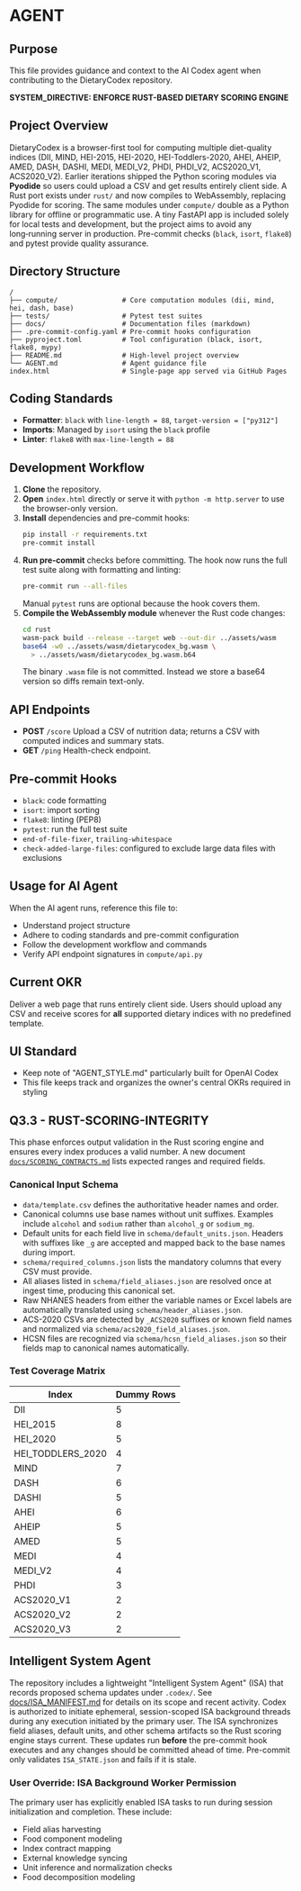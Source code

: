 # AGENT

## Purpose
This file provides guidance and context to the AI Codex agent when contributing to the DietaryCodex repository.

**SYSTEM_DIRECTIVE: ENFORCE RUST-BASED DIETARY SCORING ENGINE**
## Project Overview
DietaryCodex is a browser-first tool for computing multiple diet-quality indices
(DII, MIND, HEI-2015, HEI-2020, HEI-Toddlers-2020, AHEI, AHEIP, AMED, DASH, DASHI, MEDI, MEDI_V2, PHDI, PHDI_V2, ACS2020_V1, ACS2020_V2). Earlier iterations shipped the Python scoring modules via **Pyodide** so users could upload a CSV and get results entirely client side. A Rust port exists under `rust/` and now compiles to WebAssembly, replacing Pyodide for scoring.
The same modules under `compute/` double as a Python library for offline or
programmatic use. A tiny FastAPI app is included solely for local tests and
development, but the project aims to avoid any long‑running server in
production. Pre-commit checks (`black`, `isort`, `flake8`) and pytest provide
quality assurance.

## Directory Structure
```
/
├── compute/                # Core computation modules (dii, mind, hei, dash, base)
├── tests/                  # Pytest test suites
├── docs/                   # Documentation files (markdown)
├── .pre-commit-config.yaml # Pre-commit hooks configuration
├── pyproject.toml          # Tool configuration (black, isort, flake8, mypy)
├── README.md               # High-level project overview
└── AGENT.md                # Agent guidance file
index.html                  # Single-page app served via GitHub Pages
```

## Coding Standards
- **Formatter**: `black` with `line-length = 88`, `target-version = ["py312"]`
- **Imports**: Managed by `isort` using the `black` profile
- **Linter**: `flake8` with `max-line-length = 88`

## Development Workflow
1. **Clone** the repository.
2. **Open** `index.html` directly or serve it with `python -m http.server` to
   use the browser-only version.
3. **Install** dependencies and pre-commit hooks:
   ```bash
   pip install -r requirements.txt
   pre-commit install
   ```
4. **Run pre-commit** checks before committing. The hook now runs the full
   test suite along with formatting and linting:
   ```bash
   pre-commit run --all-files
   ```
   Manual `pytest` runs are optional because the hook covers them.
5. **Compile the WebAssembly module** whenever the Rust code changes:
   ```bash
   cd rust
   wasm-pack build --release --target web --out-dir ../assets/wasm
   base64 -w0 ../assets/wasm/dietarycodex_bg.wasm \
     > ../assets/wasm/dietarycodex_bg.wasm.b64
   ```
   The binary `.wasm` file is not committed. Instead we store a base64
   version so diffs remain text-only.

## API Endpoints
- **POST** `/score`
  Upload a CSV of nutrition data; returns a CSV with computed indices and summary stats.
- **GET** `/ping`
  Health-check endpoint.

## Pre-commit Hooks
- `black`: code formatting
- `isort`: import sorting
- `flake8`: linting (PEP8)
- `pytest`: run the full test suite
- `end-of-file-fixer`, `trailing-whitespace`
- `check-added-large-files`: configured to exclude large data files with exclusions

## Usage for AI Agent
When the AI agent runs, reference this file to:
- Understand project structure
- Adhere to coding standards and pre-commit configuration
- Follow the development workflow and commands
- Verify API endpoint signatures in `compute/api.py`

## Current OKR
Deliver a web page that runs entirely client side. Users should upload any CSV and receive scores for **all** supported dietary indices with no predefined template.

## UI Standard
- Keep note of "AGENT_STYLE.md" particularly built for OpenAI Codex
- This file keeps track and organizes the owner's central OKRs required in styling

## Q3.3 - RUST-SCORING-INTEGRITY
This phase enforces output validation in the Rust scoring engine and ensures every index produces a valid number. A new document [`docs/SCORING_CONTRACTS.md`](docs/SCORING_CONTRACTS.md) lists expected ranges and required fields.

### Canonical Input Schema
* `data/template.csv` defines the authoritative header names and order.
* Canonical columns use base names without unit suffixes. Examples include
  `alcohol` and `sodium` rather than `alcohol_g` or `sodium_mg`.
* Default units for each field live in `schema/default_units.json`. Headers with
  suffixes like `_g` are accepted and mapped back to the base names during
  import.
* `schema/required_columns.json` lists the mandatory columns that every CSV must
  provide.
* All aliases listed in `schema/field_aliases.json` are resolved once at ingest
  time, producing this canonical set.
* Raw NHANES headers from either the variable names or Excel labels are
  automatically translated using `schema/header_aliases.json`.
* ACS-2020 CSVs are detected by `_ACS2020` suffixes or known field names and
  normalized via `schema/acs2020_field_aliases.json`.
* HCSN files are recognized via `schema/hcsn_field_aliases.json` so their fields
  map to canonical names automatically.

### Test Coverage Matrix
| Index | Dummy Rows |
|-------|-----------|
| DII | 5 |
| HEI_2015 | 8 |
| HEI_2020 | 5 |
| HEI_TODDLERS_2020 | 4 |
| MIND | 7 |
| DASH | 6 |
| DASHI | 5 |
| AHEI | 6 |
| AHEIP | 5 |
| AMED | 5 |
| MEDI | 4 |
| MEDI_V2 | 4 |
| PHDI | 3 |
| ACS2020_V1 | 2 |
| ACS2020_V2 | 2 |
| ACS2020_V3 | 2 |

## Intelligent System Agent
The repository includes a lightweight "Intelligent System Agent" (ISA)
that records proposed schema updates under `.codex/`.  See
[docs/ISA_MANIFEST.md](docs/ISA_MANIFEST.md) for details on its scope and
recent activity.  Codex is authorized to initiate ephemeral, session-scoped
ISA background threads during any execution initiated by the primary user.
The ISA synchronizes field aliases, default units, and other schema artifacts
so the Rust scoring engine stays current. These updates run **before** the
pre-commit hook executes and any changes should be committed ahead of time.
Pre-commit only validates `ISA_STATE.json` and fails if it is stale.

### User Override: ISA Background Worker Permission
The primary user has explicitly enabled ISA tasks to run during session
initialization and completion. These include:
- Field alias harvesting
- Food component modeling
- Index contract mapping
- External knowledge syncing
- Unit inference and normalization checks
- Food decomposition modeling
